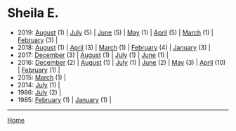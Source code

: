 # Sheila E.

  * 2019: 
      [August](./sheila-e-2019-08.md) (1) | 
      [July](./sheila-e-2019-07.md) (5) | 
      [June](./sheila-e-2019-06.md) (5) | 
      [May](./sheila-e-2019-05.md) (1) | 
      [April](./sheila-e-2019-04.md) (5) | 
      [March](./sheila-e-2019-03.md) (1) | 
      [February](./sheila-e-2019-02.md) (3) | 
  * 2018: 
      [August](./sheila-e-2018-08.md) (1) | 
      [April](./sheila-e-2018-04.md) (3) | 
      [March](./sheila-e-2018-03.md) (1) | 
      [February](./sheila-e-2018-02.md) (4) | 
      [January](./sheila-e-2018-01.md) (3) | 
  * 2017: 
      [December](./sheila-e-2017-12.md) (3) | 
      [August](./sheila-e-2017-08.md) (1) | 
      [July](./sheila-e-2017-07.md) (1) | 
      [June](./sheila-e-2017-06.md) (1) | 
  * 2016: 
      [December](./sheila-e-2016-12.md) (2) | 
      [August](./sheila-e-2016-08.md) (1) | 
      [July](./sheila-e-2016-07.md) (1) | 
      [June](./sheila-e-2016-06.md) (2) | 
      [May](./sheila-e-2016-05.md) (3) | 
      [April](./sheila-e-2016-04.md) (10) | 
      [February](./sheila-e-2016-02.md) (1) | 
  * 2015: 
      [March](./sheila-e-2015-03.md) (1) | 
  * 2014: 
      [July](./sheila-e-2014-07.md) (1) | 
  * 1986: 
      [July](./sheila-e-1986-07.md) (2) | 
  * 1985: 
      [February](./sheila-e-1985-02.md) (1) | 
      [January](./sheila-e-1985-01.md) (1) | 

----

[Home](../)
